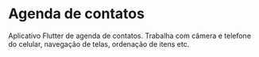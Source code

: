 # Agenda de contatos

Aplicativo Flutter de agenda de contatos. Trabalha com câmera e telefone do celular, navegação de telas, ordenação de itens etc.